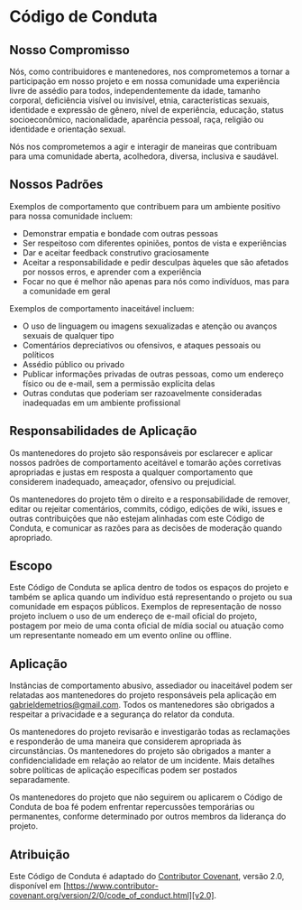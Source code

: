 # Código de Conduta

## Nosso Compromisso
Nós, como contribuidores e mantenedores, nos comprometemos a tornar a participação em nosso projeto e em nossa comunidade uma experiência livre de assédio para todos, independentemente da idade, tamanho corporal, deficiência visível ou invisível, etnia, características sexuais, identidade e expressão de gênero, nível de experiência, educação, status socioeconômico, nacionalidade, aparência pessoal, raça, religião ou identidade e orientação sexual.

Nós nos comprometemos a agir e interagir de maneiras que contribuam para uma comunidade aberta, acolhedora, diversa, inclusiva e saudável.

## Nossos Padrões
Exemplos de comportamento que contribuem para um ambiente positivo para nossa comunidade incluem:

* Demonstrar empatia e bondade com outras pessoas
* Ser respeitoso com diferentes opiniões, pontos de vista e experiências
* Dar e aceitar feedback construtivo graciosamente
* Aceitar a responsabilidade e pedir desculpas àqueles que são afetados por nossos erros, e aprender com a experiência
* Focar no que é melhor não apenas para nós como indivíduos, mas para a comunidade em geral

Exemplos de comportamento inaceitável incluem:

* O uso de linguagem ou imagens sexualizadas e atenção ou avanços sexuais de qualquer tipo
* Comentários depreciativos ou ofensivos, e ataques pessoais ou políticos
* Assédio público ou privado
* Publicar informações privadas de outras pessoas, como um endereço físico ou de e-mail, sem a permissão explícita delas
* Outras condutas que poderiam ser razoavelmente consideradas inadequadas em um ambiente profissional

## Responsabilidades de Aplicação
Os mantenedores do projeto são responsáveis por esclarecer e aplicar nossos padrões de comportamento aceitável e tomarão ações corretivas apropriadas e justas em resposta a qualquer comportamento que considerem inadequado, ameaçador, ofensivo ou prejudicial.

Os mantenedores do projeto têm o direito e a responsabilidade de remover, editar ou rejeitar comentários, commits, código, edições de wiki, issues e outras contribuições que não estejam alinhadas com este Código de Conduta, e comunicar as razões para as decisões de moderação quando apropriado.

## Escopo
Este Código de Conduta se aplica dentro de todos os espaços do projeto e também se aplica quando um indivíduo está representando o projeto ou sua comunidade em espaços públicos. Exemplos de representação de nosso projeto incluem o uso de um endereço de e-mail oficial do projeto, postagem por meio de uma conta oficial de mídia social ou atuação como um representante nomeado em um evento online ou offline.

## Aplicação
Instâncias de comportamento abusivo, assediador ou inaceitável podem ser relatadas aos mantenedores do projeto responsáveis pela aplicação em gabrieldemetrios@gmail.com. Todos os mantenedores são obrigados a respeitar a privacidade e a segurança do relator da conduta.

Os mantenedores do projeto revisarão e investigarão todas as reclamações e responderão de uma maneira que considerem apropriada às circunstâncias. Os mantenedores do projeto são obrigados a manter a confidencialidade em relação ao relator de um incidente. Mais detalhes sobre políticas de aplicação específicas podem ser postados separadamente.

Os mantenedores do projeto que não seguirem ou aplicarem o Código de Conduta de boa fé podem enfrentar repercussões temporárias ou permanentes, conforme determinado por outros membros da liderança do projeto.

## Atribuição
Este Código de Conduta é adaptado do [Contributor Covenant][homepage], versão 2.0, disponível em [https://www.contributor-covenant.org/version/2/0/code_of_conduct.html][v2.0].

[homepage]: https://www.contributor-covenant.org
[v2.0]: https://www.contributor-covenant.org/version/2/0/code_of_conduct.html

